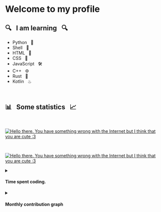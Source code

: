 # Welcome to my profile

## 🔍 &nbsp; I am learning &nbsp; 🔍

+ Python &nbsp; 🐍
+ Shell &nbsp; 🐚
+ HTML &nbsp; 📖
+ CSS &nbsp; 🎨
+ JavaScript &nbsp; 🛠️
+ C++ &nbsp; ⚙️
+ Rust &nbsp; 🦀
+ Kotlin &nbsp; ♨

<br>

## 📊 &nbsp; Some statistics &nbsp; 📈

<div align="left">
<br>

  [![Hello there. You have something wrong with the Internet but I think that you are cute :3](https://github-readme-stats.vercel.app/api?username=TerraBoii&show_icons=true&include_all_commits=true&hide_border=true)](https://github.com/TerraBoii)

  <br>

  [![Hello there. You have something wrong with the Internet but I think that you are cute :3](https://www.codewars.com/users/TerraBoii/badges/small)](https://www.codewars.com/users/TerraBoii "I am on codewars")


<details>
<summary><h4>Time spent coding.</h4></summary>

[![Hello there. You have something wrong with the Internet but I think that you are cute :3](https://github-readme-stats.vercel.app/api/wakatime?username=TerraBoii&hide_border=true&custom_title=Time%20spent%20coding%20with%20...%20since%20April%203%202022:)](https://github.com/TerraBoii)

</details>
<details>
<summary><h4>Monthly contribution graph</h4></summary>

[![Hello there. You have something wrong with the Internet but I think that you are cute :3](https://activity-graph.herokuapp.com/graph?username=TerraBoii&custom_title=TerraBoii's%20Monthly%20Contribution%20Graph&hide_border=true&bg_color=ffffff&line=4366b9&point=434D58&color=000000)](https://github.com/TerraBoii)

</details>
</div>

